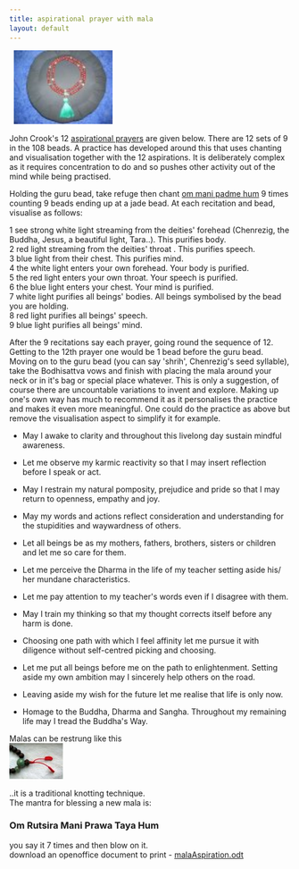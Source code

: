 ```yaml
---
title: aspirational prayer with mala
layout: default
---
```


 
<img src="/assets/images/thumb_mala.jpg" alt="" width="177" height="132" />


John Crook's 12 [aspirational prayers](http://www.westernchanfellowship.org/aspirational-prayer.html) are given below. There are 12 sets of 9 in the 108 beads. A practice has developed around this that uses chanting and visualisation together with the 12 aspirations. It is deliberately complex as it requires concentration to do and so pushes other activity out of the mind while being practised.

Holding the guru bead, take refuge then chant [om mani padme hum](http://carrollonline.uk/pages/pix/mani.html) 9 times counting 9 beads ending up at a jade bead. At each recitation and bead, visualise as follows:

1 see strong white light streaming from the deities' forehead (Chenrezig, the Buddha, Jesus, a beautiful light, Tara..). This purifies body.  
2 red light streaming from the deities' throat . This purifies speech.  
3 blue light from their chest. This purifies mind.  
4 the white light enters your own forehead. Your body is purified.  
5 the red light enters your own throat. Your speech is purified.  
6 the blue light enters your chest. Your mind is purified.  
7 white light purifies all beings' bodies. All beings symbolised by the bead you are holding.  
8 red light purifies all beings' speech.  
9 blue light purifies all beings' mind.

After the 9 recitations say each prayer, going round the sequence of 12. Getting to the 12th prayer one would be 1 bead before the guru bead. Moving on to the guru bead (you can say 'shrih', Chenrezig's seed syllable), take the Bodhisattva vows and finish with placing the mala around your neck or in it's bag or special place whatever.
This is only a suggestion, of course there are uncountable variations to invent and explore. Making up one's own way has much to recommend it as it personalises the practice and makes it even more meaningful. One could do the practice as above but remove the visualisation aspect to simplify it for example.
 
* May I awake to clarity and throughout this livelong day sustain mindful awareness.
 
* Let me observe my karmic reactivity so that I may insert reflection before I speak or act.

* May I restrain my natural pomposity, prejudice and pride so that I may return to openness, empathy and joy.

* May my words and actions reflect consideration and understanding for the stupidities and waywardness of others.

* Let all beings be as my mothers, fathers, brothers, sisters or children and let me so care for them.

* Let me perceive the Dharma in the life of my teacher setting aside his/ her mundane characteristics.

* Let me pay attention to my teacher's words even if I disagree with them.

* May I train my thinking so that my thought corrects itself before any harm is done.

* Choosing one path with which I feel affinity let me pursue it with diligence without self-centred picking and choosing.

* Let me put all beings before me on the path to enlightenment. Setting aside my own ambition may I sincerely help others on the road.

* Leaving aside my wish for the future let me realise that life is only now.

* Homage to the Buddha, Dharma and Sangha. Throughout my remaining life may I tread the Buddha's Way.
 

Malas can be restrung like this  
[![mala knots](/assets/images/thumb_malaKnots.jpg)](/assets/images/malaKnots.jpg)  

..it is a traditional knotting technique.  
The mantra for blessing a new mala is:  

### Om Rutsira Mani Prawa Taya Hum

you say it 7 times and then blow on it.  
download an openoffice document to print - <a href="/assets/media/malaAspiration.odt">malaAspiration.odt </a>
